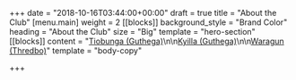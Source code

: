 +++
date = "2018-10-16T03:44:00+00:00"
draft = true
title = "About the Club"
[menu.main]
weight = 2
[[blocks]]
background_style = "Brand Color"
heading = "About the Club"
size = "Big"
template = "hero-section"
[[blocks]]
content = "[Tiobunga (Guthega)](https://brindabellaskicluborgau.wordpress.com/tiobunga-guthega/)\n\n[Kyilla (Guthega)](https://brindabellaskicluborgau.wordpress.com/kyilla-guthega/)\n\n[Waragun (Thredbo)](https://brindabellaskicluborgau.wordpress.com/waragun-thredbo/)"
template = "body-copy"

+++
